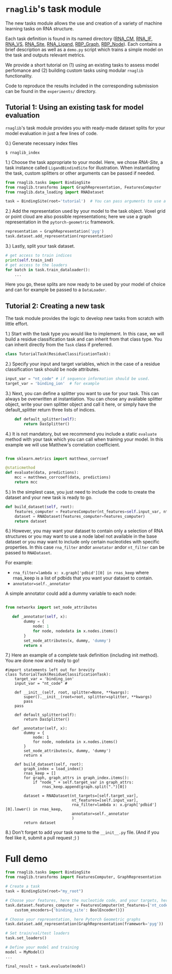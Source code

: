 # `rnaglib`'s task module

The new tasks module allows the use and creation of a variety of machine learning tasks on RNA structure. 

Each task definition is found in its named directory ([RNA_CM](./RNA_CM), [RNA_IF](./RNA_IF), [RNA_VS](./RNA_VS), [RNA_Site](./RNA_Site), [RNA_Ligand](./RNA_Ligand), [RBP_Graph](./RBP_Graph), [RBP_Node](./RBP_Node)). Each contains a brief description as well as a `demo.py` script which trains a simple model on the task and outputs relevant metrics.

We provide a short tutorial on (1) using an existing tasks to assess model perfomance and (2) building custom tasks using modular `rnaglib` functionality.

Code to reproduce the results included in the corresponding submission can be found in the `experiments/` directory.



## Tutorial 1: Using an existing task for model evaluation
`rnaglib`'s task module provides you with ready-made dataset splits for your model evaluation in just a few lines of code.

0.) Generate necessary index files

```
$ rnaglib_index
```

1.) Choose the task appropriate to your model. Here, we chose _RNA-Site_, a task instance called `LigandBindindSite` for illustration.
When instantiating the task, custom splitters or other arguments can be passed if needed.

 ```python
from rnaglib.tasks import BindingSite
from rnaglib.transforms import GraphRepresentation, FeaturesComputer
from rnaglib.data_loading import RNADataset

task = BindingSite(root='tutorial')  # You can pass arguments to use a custom splitter or dataset etc. if desired.
```

2.) Add the representation used by your model to the task object. Voxel grid or point cloud are also possible representations; here we use a graph representation in the `pytorch-geometric` framework.

```python
representation = GraphRepresentation('pyg')
task.dataset.add_representation(representation)
```

3.) Lastly, split your task dataset.

```python
# get access to train indices
print(self.train_ind)
# get access to the loaders
for batch in task.train_dataloader():
    ...
```

Here you go, these splits are now ready to be used by your model of choice and can for example be passed to a `DataLoader`.

## Tutorial 2: Creating a new task
The task module provides the logic to develop new tasks from scratch with little effort. 

1.) Start with the task type you would like to implement. In this case, we will build a residue classification task and can inherit from that class type. You can inherit directly from the `Task` class if preferred.

```python
class TutorialTask(ResidueClassificationTask):
```
2.) Specify your input and target variables, which in the case of a residue classification task should be node attributes.

```python
input_var = "nt_code" # if sequence information should be used. 
target_var = 'binding_ion'  # for example
```
3.) Next, you can define a splitter you want to use for your task. This can always be overwritten at instantiation. You can chose any available splitter object, write your own splitter object and call it here, or simply have the default_splitter return three lists of indices.

```python
    def default_splitter(self):
        return DasSplitter()
```

4.) It is not mandatory, but we recommend you include a static `evaluate` method with your task which you can call when training your model. In this example we will use Matthew's correlation coefficient.

```python

from sklearn.metrics import matthews_corrcoef

@staticmethod
def evaluate(data, predictions):
    mcc = matthews_corrcoef(data, predictions)
    return mcc
```

5.) In the simplest case, you just need to include the code to create the dataset and your new task is ready to go.

```python
def build_dataset(self, root):
    features_computer = FeaturesComputer(nt_features=self.input_var, nt_targets=self.target_var)
    dataset = RNADataset(features_computer=features_computer)
    return dataset
```

6.) However, you may want your dataset to contain only a selection of RNA structures or you may want to use a node label not available in the base dataset or you may want to include only certain nucleotides with specific properties. In this case `rna_filter` andor `annotator` andor `nt_filter`  can be passed to `RNADataset`.

For example:
- `rna_filter=lambda x: x.graph['pdbid'][0] in rnas_keep` where rnas_keep is a list of pdbids that you want your dataset to contain.
- `annotator=self._annotator`

A simple annotator could add a dummy variable to each node:

```python

from networkx import set_node_attributes

   def _annotator(self, x):
        dummy = {
            node: 1
            for node, nodedata in x.nodes.items()
        }
        set_node_attributes(x, dummy, 'dummy')
        return x
```

7.) Here an example of a complete task definition (including init method). You are done now and ready to go!
```
#import statements left out for brevity
class TutorialTask(ResidueClassificationTask):
    target_var = 'binding_ion' 
    input_var = "nt_code" # 

    def __init__(self, root, splitter=None, **kwargs):
        super().__init__(root=root, splitter=splitter, **kwargs)
        pass
    pass

    def default_splitter(self):
        return DasSplitter()

   def _annotator(self, x):
        dummy = {
            node: 1
            for node, nodedata in x.nodes.items()
        }
        set_node_attributes(x, dummy, 'dummy')
        return x

    def build_dataset(self, root):
        graph_index = load_index()
        rnas_keep = []
        for graph, graph_attrs in graph_index.items():
            if "node_" + self.target_var in graph_attrs:
                rnas_keep.append(graph.split(".")[0])

        dataset = RNADataset(nt_targets=[self.target_var],
                             nt_features=[self.input_var],
                             rna_filter=lambda x: x.graph['pdbid'][0].lower() in rnas_keep,
                             annotator=self._annotator
                             )
        return dataset
```

8.) Don't forget to add your task name to the `__init__.py` file. (And if you feel like it, submit a pull request ;) )


# Full demo

```python
from rnaglib.tasks import BindingSite
from rnaglib.transforms import FeaturesComputer, GraphRepresentation

# Create a task
task = BindingSite(root="my_root")

# Choose your features, here the nucleotide code, and your targets, here the binding site
task.dataset.features_computer = FeaturesComputer(nt_features=['nt_code'], nt_targets='binding_site',
    custom_encoders={'binding_site': BoolEncoder()})

# Choose your representation, here Pytorch Geometric graphs
task.dataset.add_representation(GraphRepresentation(framework='pyg'))

# Set train/val/test loaders
task.set_loaders()

# Define your model and training
model = MyModel()
...

final_result = task.evaluate(model)
```
